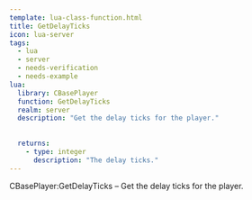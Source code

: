 ```yaml
---
template: lua-class-function.html
title: GetDelayTicks
icon: lua-server
tags:
  - lua
  - server
  - needs-verification
  - needs-example
lua:
  library: CBasePlayer
  function: GetDelayTicks
  realm: server
  description: "Get the delay ticks for the player."
  
  
  returns:
    - type: integer
      description: "The delay ticks."
---
```


<div class="lua__search__keywords">
CBasePlayer:GetDelayTicks &#x2013; Get the delay ticks for the player.
</div>

